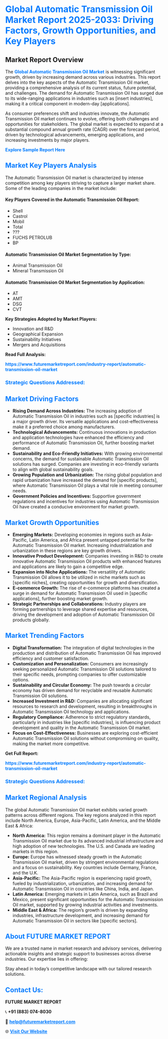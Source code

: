 <h1 style="color: #007BFF;">Global Automatic Transmission Oil Market Report 2025-2033: Driving Factors, Growth Opportunities, and Key Players</h1>

<section id="overview">
<h2>Market Report Overview</h2>
<p>The <a href="https://www.futuremarketreport.com/industry-report/automatic-transmission-oil-market" style="color: #007BFF; text-decoration: none;"><strong>Global Automatic Transmission Oil Market</strong></a> is witnessing significant growth, driven by increasing demand across various industries. This report delves into the key aspects of the Automatic Transmission Oil market, providing a comprehensive analysis of its current status, future potential, and challenges. The demand for Automatic Transmission Oil has surged due to its wide-ranging applications in industries such as [insert industries], making it a critical component in modern-day [applications].</p>
<p>As consumer preferences shift and industries innovate, the Automatic Transmission Oil market continues to evolve, offering both challenges and opportunities for stakeholders. The global market is expected to expand at a substantial compound annual growth rate (CAGR) over the forecast period, driven by technological advancements, emerging applications, and increasing investments by major players.</p>
</section>

<section id="overview">
<p><a href="https://www.futuremarketreport.com/request-sample/reportId=43813" style="color: #007BFF; text-decoration: none;"><strong>Explore Sample Report Here</strong></a></p>
</section>

<section id="key-players">
<h2 style="color: #007BFF;">Market Key Players Analysis</h2>
<p>The Automatic Transmission Oil market is characterized by intense competition among key players striving to capture a larger market share. Some of the leading companies in the market include:</p>
<h4>Key Players Covered in the Automatic Transmission Oil Report:</h4>
<ul><li>Shell</li><li>Castrol</li><li>Mobil</li><li>Total</li><li>???</li><li>FUCHS PETROLUB</li><li>BP</li></ul>
<h4>Automatic Transmission Oil Market Segmentation by Type:</h4>
<ul><li>Animal Transmission Oil</li><li>Mineral Transmission Oil</li></ul>

<h4>Automatic Transmission Oil Market Segmentation by Application:</h4>
<ul><li>AT</li><li>AMT</li><li>DSG</li><li>CVT</li></ul>
<p><strong>Key Strategies Adopted by Market Players:</strong></p>
<ul>
<li>Innovation and R&D</li>
<li>Geographical Expansion</li>
<li>Sustainability Initiatives</li>
<li>Mergers and Acquisitions</li>
</ul>
</section>

<section>
<p><strong>Read Full Analysis: </strong></p><a href="https://www.futuremarketreport.com/industry-report/automatic-transmission-oil-market" style="color: #007BFF; text-decoration: none;"><strong>https://www.futuremarketreport.com/industry-report/automatic-transmission-oil-market</strong></a>
<h3 style="color: #007BFF;">Strategic Questions Addressed:</h3>
</section>

<section id="driving-factors">
<h2 style="color: #007BFF;">Market Driving Factors</h2>
<ul>
<li><strong>Rising Demand Across Industries:</strong> The increasing adoption of Automatic Transmission Oil in industries such as [specific industries] is a major growth driver. Its versatile applications and cost-effectiveness make it a preferred choice among manufacturers.</li>
<li><strong>Technological Advancements:</strong> Continuous innovations in production and application technologies have enhanced the efficiency and performance of Automatic Transmission Oil, further boosting market demand.</li>
<li><strong>Sustainability and Eco-Friendly Initiatives:</strong> With growing environmental concerns, the demand for sustainable Automatic Transmission Oil solutions has surged. Companies are investing in eco-friendly variants to align with global sustainability goals.</li>
<li><strong>Growing Population and Urbanization:</strong> The rising global population and rapid urbanization have increased the demand for [specific products], where Automatic Transmission Oil plays a vital role in meeting consumer needs.</li>
<li><strong>Government Policies and Incentives:</strong> Supportive government regulations and incentives for industries using Automatic Transmission Oil have created a conducive environment for market growth.</li>
</ul>
</section>

<section id="growth-opportunities">
<h2 style="color: #007BFF;">Market Growth Opportunities</h2>
<ul>
<li><strong>Emerging Markets:</strong> Developing economies in regions such as Asia-Pacific, Latin America, and Africa present untapped potential for the Automatic Transmission Oil market. Increasing industrialization and urbanization in these regions are key growth drivers.</li>
<li><strong>Innovative Product Development:</strong> Companies investing in R&D to create innovative Automatic Transmission Oil products with enhanced features and applications are likely to gain a competitive edge.</li>
<li><strong>Expansion into Niche Applications:</strong> The versatility of Automatic Transmission Oil allows it to be utilized in niche markets such as [specific niches], creating opportunities for growth and diversification.</li>
<li><strong>E-commerce Growth:</strong> The rise of e-commerce platforms has created a surge in demand for Automatic Transmission Oil used in [specific applications], further boosting market growth.</li>
<li><strong>Strategic Partnerships and Collaborations:</strong> Industry players are forming partnerships to leverage shared expertise and resources, driving the development and adoption of Automatic Transmission Oil products globally.</li>
</ul>
</section>

<section id="trending-factors">
<h2 style="color: #007BFF;">Market Trending Factors</h2>
<ul>
<li><strong>Digital Transformation:</strong> The integration of digital technologies in the production and distribution of Automatic Transmission Oil has improved efficiency and customer satisfaction.</li>
<li><strong>Customization and Personalization:</strong> Consumers are increasingly seeking personalized Automatic Transmission Oil solutions tailored to their specific needs, prompting companies to offer customizable options.</li>
<li><strong>Sustainability and Circular Economy:</strong> The push towards a circular economy has driven demand for recyclable and reusable Automatic Transmission Oil solutions.</li>
<li><strong>Increased Investment in R&D:</strong> Companies are allocating significant resources to research and development, resulting in breakthroughs in Automatic Transmission Oil technology and applications.</li>
<li><strong>Regulatory Compliance:</strong> Adherence to strict regulatory standards, particularly in industries like [specific industries], is influencing product development and quality in the Automatic Transmission Oil market.</li>
<li><strong>Focus on Cost-Effectiveness:</strong> Businesses are exploring cost-efficient Automatic Transmission Oil solutions without compromising on quality, making the market more competitive.</li>
</ul>
</section>

<section>
<p><strong>Get Full Report: </strong></p><a href="https://www.futuremarketreport.com/industry-report/automatic-transmission-oil-market" style="color: #007BFF; text-decoration: none;"><strong>https://www.futuremarketreport.com/industry-report/automatic-transmission-oil-market</strong></a>
<h3 style="color: #007BFF;">Strategic Questions Addressed:</h3>
</section>


<section id="regional-analysis">
<h2 style="color: #007BFF;">Market Regional Analysis</h2>
<p>The global Automatic Transmission Oil market exhibits varied growth patterns across different regions. The key regions analyzed in this report include North America, Europe, Asia-Pacific, Latin America, and the Middle East & Africa:</p>
<ul>
<li><strong>North America:</strong> This region remains a dominant player in the Automatic Transmission Oil market due to its advanced industrial infrastructure and high adoption of new technologies. The U.S. and Canada are leading markets in this region.</li>
<li><strong>Europe:</strong> Europe has witnessed steady growth in the Automatic Transmission Oil market, driven by stringent environmental regulations and a focus on sustainability. Key countries include Germany, France, and the U.K.</li>
<li><strong>Asia-Pacific:</strong> The Asia-Pacific region is experiencing rapid growth, fueled by industrialization, urbanization, and increasing demand for Automatic Transmission Oil in countries like China, India, and Japan.</li>
<li><strong>Latin America:</strong> Emerging markets in Latin America, such as Brazil and Mexico, present significant opportunities for the Automatic Transmission Oil market, supported by growing industrial activities and investments.</li>
<li><strong>Middle East & Africa:</strong> The region’s growth is driven by expanding industries, infrastructure development, and increasing demand for Automatic Transmission Oil in sectors like [specific sectors].</li>
</ul>
</section>

<footer>
<h2 style="color: #007BFF;">About FUTURE MARKET REPORT</h2>
<p>We are a trusted name in market research and advisory services, delivering actionable insights and strategic support to businesses across diverse industries. Our expertise lies in offering:</p>

<p>Stay ahead in today’s competitive landscape with our tailored research solutions.</p>

<h2 style="color: #007BFF;">Contact Us:</h2>
<p><strong>FUTURE MARKET REPORT</strong></p>
<p>📞 <strong>+91 (883) 074-8030</strong></p>
<p>📧 <strong><a href="mailto:help@futuremarketreport.com" style="color: #007BFF;">help@futuremarketreport.com</a></strong></p>
<p>🌐 <strong><a href="https://www.futuremarketreport.com/" style="color: #007BFF;">Visit Our Website</a></strong></p>
</footer>